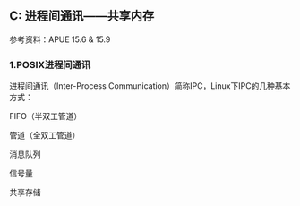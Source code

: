 ## C: 进程间通讯——共享内存

参考资料：APUE 15.6 & 15.9

### 1.POSIX进程间通讯

进程间通讯（Inter-Process Communication）简称IPC，Linux下IPC的几种基本方式：

FIFO（半双工管道）

管道（全双工管道）

消息队列

信号量

共享存储



